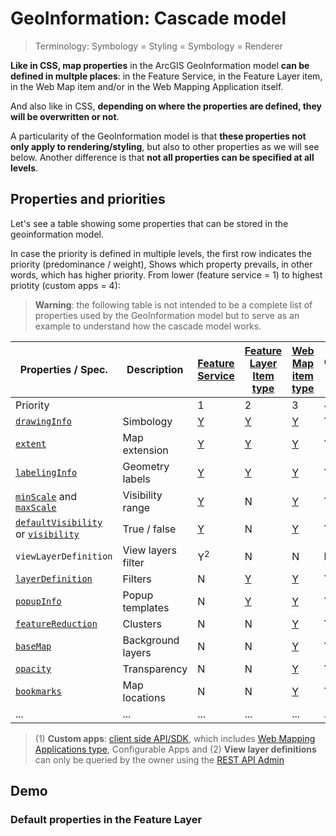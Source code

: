 # GeoInformation: Cascade model

> Terminology: Symbology = Styling = Symbology = Renderer

**Like in CSS, map properties** in the ArcGIS GeoInformation model **can be defined in multple places**: in the Feature Service, in the Feature Layer item, in the Web Map item and/or in the Web Mapping Application itself.

And also like in CSS, **depending on where the properties are defined, they will be overwritten or not**.

A particularity of the GeoInformation model is that **these properties not only apply to rendering/styling**, but also to other properties as we will see below. Another difference is that **not all properties can be specified at all levels**.

## Properties and priorities

Let's see a table showing some properties that can be stored in the geoinformation model. 

In case the priority is defined in multiple levels, the first row indicates the priority (predominance / weight), Shows which property prevails, in other words, which has higher priority. From lower (feature service = 1) to highest priotity (custom apps = 4):

> **Warning**: the following table is not intended to be a complete list of properties used by the GeoInformation model but to serve as an example to understand how the cascade model works.

|Properties / Spec.|Description|[Feature Service](https://services.arcgis.com/P3ePLMYs2RVChkJx/arcgis/rest/services/ACS_Poverty_by_Age_Boundaries/FeatureServer)|[Feature Layer Item type](https://www.arcgis.com/home/item.html?id=195e039565ee42fbbefbcc2708bc7e26#visualize)|[Web Map item type](https://geogeeks.maps.arcgis.com/home/webmap/viewer.html?webmap=2ba230842b164b53acaa05df211c36de)|Custom apps<sup>1</sup>
|---|---|---|---|--|--|
|Priority||1|2|3|4|
|[`drawingInfo`](https://developers.arcgis.com/web-map-specification/objects/drawingInfo/)|Simbology|[Y](https://services.arcgis.com/P3ePLMYs2RVChkJx/arcgis/rest/services/ACS_Poverty_by_Age_Boundaries/FeatureServer/0?f=json)|[Y](https://www.arcgis.com/sharing/rest/content/items/195e039565ee42fbbefbcc2708bc7e26?f=json)|[Y](https://geogeeks.maps.arcgis.com/sharing/rest/content/items/2ba230842b164b53acaa05df211c36de?f=json)|Y
|[`extent`](https://developers.arcgis.com/web-map-specification/objects/extent/)|Map extension|[Y](https://services.arcgis.com/P3ePLMYs2RVChkJx/arcgis/rest/services/ACS_Poverty_by_Age_Boundaries/FeatureServer/0?f=json)|[Y](https://www.arcgis.com/sharing/rest/content/items/195e039565ee42fbbefbcc2708bc7e26?f=json)|[Y](https://geogeeks.maps.arcgis.com/sharing/rest/content/items/2ba230842b164b53acaa05df211c36de?f=json)|Y
|[`labelingInfo`](https://developers.arcgis.com/web-map-specification/objects/labelingInfo/)|Geometry labels|[Y](https://services.arcgis.com/P3ePLMYs2RVChkJx/arcgis/rest/services/ACS_Poverty_by_Age_Boundaries/FeatureServer/0?f=json)|[Y](https://www.arcgis.com/sharing/rest/content/items/195e039565ee42fbbefbcc2708bc7e26/data?f=json)|[Y](https://geogeeks.maps.arcgis.com/sharing/rest/content/items/2ba230842b164b53acaa05df211c36de/data?f=json)|Y
|[`minScale`](https://developers.arcgis.com/web-map-specification/objects/layer/) and [`maxScale`](https://developers.arcgis.com/web-map-specification/objects/layer/)|Visibility range|[Y](https://services.arcgis.com/P3ePLMYs2RVChkJx/arcgis/rest/services/ACS_Poverty_by_Age_Boundaries/FeatureServer/0?f=json)|N|[Y](https://geogeeks.maps.arcgis.com/sharing/rest/content/items/2ba230842b164b53acaa05df211c36de/data?f=json)|Y|Y
|[`defaultVisibility`](https://developers.arcgis.com/web-map-specification/objects/layer/) or [`visibility`](https://developers.arcgis.com/web-map-specification/objects/featureLayer/)|True / false|[Y](https://services.arcgis.com/P3ePLMYs2RVChkJx/arcgis/rest/services/ACS_Poverty_by_Age_Boundaries/FeatureServer/0?f=json)|N|[Y](https://geogeeks.maps.arcgis.com/sharing/rest/content/items/2ba230842b164b53acaa05df211c36de/data?f=json)|Y
|`viewLayerDefinition`|View layers filter|Y<sup>2</sup>|N|N|**N**|
|[`layerDefinition`](https://developers.arcgis.com/web-map-specification/objects/layerDefinition/)|Filters|N|[Y](https://www.arcgis.com/sharing/rest/content/items/195e039565ee42fbbefbcc2708bc7e26/data?f=json)|[Y](https://geogeeks.maps.arcgis.com/sharing/rest/content/items/2ba230842b164b53acaa05df211c36de/data?f=json)|Y
|[`popupInfo`](https://developers.arcgis.com/web-map-specification/objects/popupInfo/)|Popup templates|N|[Y](https://geogeeks.maps.arcgis.com/sharing/rest/content/items/195e039565ee42fbbefbcc2708bc7e26/data?f=json)|[Y](https://geogeeks.maps.arcgis.com/sharing/rest/content/items/2ba230842b164b53acaa05df211c36de/data?f=json)|Y
|[`featureReduction`](https://developers.arcgis.com/web-map-specification/objects/featureReduction_cluster/)|Clusters|N|N|[Y](https://geogeeks.maps.arcgis.com/sharing/rest/content/items/8e3fd5a7427b48b3b293c586ff4b2301/data?f=json)|Y
|[`baseMap`](https://developers.arcgis.com/web-map-specification/objects/baseMap/)|Background layers|N|N|[Y](https://geogeeks.maps.arcgis.com/sharing/rest/content/items/2ba230842b164b53acaa05df211c36de/data?f=json)|Y
|[`opacity`](https://developers.arcgis.com/web-map-specification/objects/featureLayer/)|Transparency|N|N|[Y](https://geogeeks.maps.arcgis.com/sharing/rest/content/items/2ba230842b164b53acaa05df211c36de/data?f=json)|Y
|[`bookmarks`](https://developers.arcgis.com/web-map-specification/objects/bookmark/)|Map locations|N|N|[Y](https://geogeeks.maps.arcgis.com/sharing/rest/content/items/2ba230842b164b53acaa05df211c36de/data?f=json)|Y
|...|...|...|...|...|...

> (1) **Custom apps**:  [client side API/SDK](#), which includes [Web Mapping Applications type](#), Configurable Apps and
> (2) **View layer definitions** can only be queried by the owner using the [REST API Admin](https://developers.arcgis.com/rest/services-reference/rest-api-admin.htm)


## Demo

### Default properties in the Feature Layer

